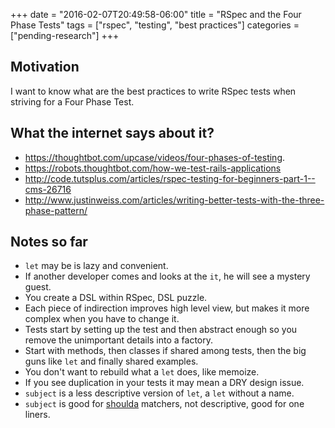+++
date       = "2016-02-07T20:49:58-06:00"
title      = "RSpec and the Four Phase Tests"
tags       = ["rspec", "testing", "best practices"]
categories = ["pending-research"]
+++

## Motivation
I want to know what are the best practices to write RSpec tests when striving for a Four Phase Test.

## What the internet says about it?

- https://thoughtbot.com/upcase/videos/four-phases-of-testing.
- https://robots.thoughtbot.com/how-we-test-rails-applications
- http://code.tutsplus.com/articles/rspec-testing-for-beginners-part-1--cms-26716
- http://www.justinweiss.com/articles/writing-better-tests-with-the-three-phase-pattern/

## Notes so far

- `let` may be is lazy and convenient.
- If another developer comes and looks at the `it`, he will see a mystery guest.
- You create a DSL within RSpec, DSL puzzle.
- Each piece of indirection improves high level view, but makes it more complex when you have to change it.
- Tests start by setting up the test and then abstract enough so you remove the unimportant details into a factory.
- Start with methods, then classes if shared among tests, then the big guns like `let` and finally shared examples.
- You don't want to rebuild what a `let` does, like memoize.
- If you see duplication in your tests it may mean a DRY design issue.
- `subject` is a less descriptive version of `let`, a `let` without a name.
- `subject` is good for [shoulda](https://github.com/thoughtbot/shoulda) matchers, not descriptive, good for one liners.
